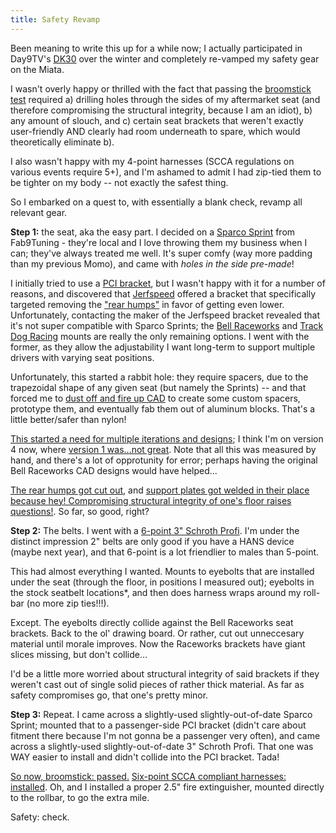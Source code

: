 ```yaml
---
title: Safety Revamp
---
```


Been meaning to write this up for a while now; I actually participated in Day9TV's [DK30](https://day9.tv/dk30) over the winter and completely re-vamped my safety gear on the Miata.

I wasn't overly happy or thrilled with the fact that passing the [broomstick test](https://lh3.googleusercontent.com/proxy/vlXnAYgifyMY60rFPCLsuPNZSYgbB3ybo-8iYRBFgkbUavZ3gKaY0o3gNriIIN5LYY6dG37F1_bHcpu8VUQErD8q7n2dbQ) required a) drilling holes through the sides of my aftermarket seat (and therefore compromising the structural integrity, because I am an idiot), b) any amount of slouch, and c) certain seat brackets that weren't exactly user-friendly AND clearly had room underneath to spare, which would theoretically eliminate b).

I also wasn't happy with my 4-point harnesses (SCCA regulations on various events require 5+), and I'm ashamed to admit I had zip-tied them to be tighter on my body -- not exactly the safest thing.

So I embarked on a quest to, with essentially a blank check, revamp all relevant gear.

**Step 1:** the seat, aka the easy part. I decided on a [Sparco Sprint](https://fab9tuning.com/sparco-sprint-fia-certified/) from Fab9Tuning - they're local and I love throwing them my business when I can; they've always treated me well. It's super comfy (way more padding than my previous Momo), and came with *holes in the side pre-made*!

I initially tried to use a [PCI bracket](https://www.pci-racing.com/product/89-05-mazda-mx-5-2/), but I wasn't happy with it for a number of reasons, and discovered that [Jerfspeed](https://tarmac88.com/products/jerfspeed) offered a bracket that specifically targeted removing the ["rear humps"](https://i.imgur.com/8gDjY4Y.jpg) in favor of getting even lower. Unfortunately, contacting the maker of the Jerfspeed bracket revealed that it's not super compatible with Sparco Sprints; the [Bell Raceworks](https://bellraceworks.bigcartel.com/product/mazda-miata-side-mount-seat-brackets) and [Track Dog Racing](https://trackdogracing.com/Seat_Rails.aspx) mounts are really the only remaining options. I went with the former, as they allow the adjustability I want long-term to support multiple drivers with varying seat positions.

Unfortunately, this started a rabbit hole: they require spacers, due to the trapezoidal shape of any given seat (but namely the Sprints) -- and that forced me to [dust off and fire up CAD](https://i.imgur.com/qYnQ1Ob.png) to create some custom spacers, prototype them, and eventually fab them out of aluminum blocks. That's a little better/safer than nylon!

[This started a need for multiple iterations and designs](https://i.imgur.com/ehWyMMS.jpg); I think I'm on version 4 now, where [version 1 was...not great](https://i.imgur.com/sQc7a49.jpg). Note that all this was measured by hand, and there's a lot of opprotunity for error; perhaps having the original Bell Raceworks CAD designs would have helped...

[The rear humps got cut out](https://i.imgur.com/fuMzhLX.jpg), and [support plates got welded in their place because hey! Compromising structural integrity of one's floor raises questions!](https://i.imgur.com/J4qX85z.jpg). So far, so good, right?

**Step 2:** The belts. I went with a [6-point 3" Schroth Profi](https://www.summitracing.com/parts/hsa-sr94540-0). I'm under the distinct impression 2" belts are only good if you have a HANS device (maybe next year), and that 6-point is a lot friendlier to males than 5-point.

This had almost everything I wanted. Mounts to eyebolts that are installed under the seat (through the floor, in positions I measured out); eyebolts in the stock seatbelt locations*, and then does harness wraps around my roll-bar (no more zip ties!!!).

Except. The eyebolts directly collide against the Bell Raceworks seat brackets. Back to the ol' drawing board. Or rather, cut out unneccesary material until morale improves. Now the Raceworks brackets have giant slices missing, but don't collide...

I'd be a little more worried about structural integrity of said brackets if they weren't cast out of single solid pieces of rather thick material. As far as safety compromises go, that one's pretty minor.

**Step 3:** Repeat. I came across a slightly-used slightly-out-of-date Sparco Sprint; mounted that to a passenger-side PCI bracket (didn't care about fitment there because I'm not gonna be a passenger very often), and came across a slightly-used slightly-out-of-date 3" Schroth Profi. That one was WAY easier to install and didn't collide into the PCI bracket. Tada!

[So now, broomstick: passed.](https://i.imgur.com/Z51rrmj.jpg) [Six-point SCCA compliant harnesses: installed](https://i.imgur.com/QWovINE.jpg). Oh, and I installed a proper 2.5" fire extinguisher, mounted directly to the rollbar, to go the extra mile.

Safety: check.